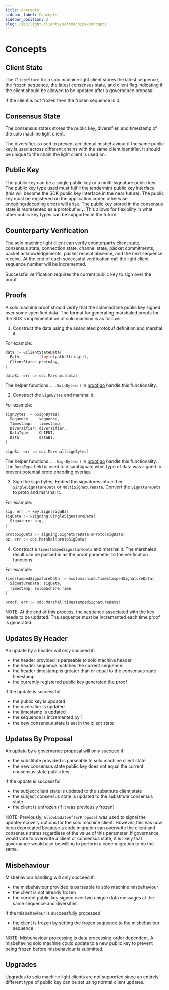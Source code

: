```yaml
---
title: Concepts
sidebar_label: Concepts
sidebar_position: 2
slug: /ibc/light-clients/solomachine/concepts
---
```



# Concepts

## Client State

The `ClientState` for a solo machine light client stores the latest sequence, the frozen sequence,
the latest consensus state, and client flag indicating if the client should be allowed to be updated
after a governance proposal.

If the client is not frozen then the frozen sequence is 0.

## Consensus State

The consensus states stores the public key, diversifier, and timestamp of the solo machine light client.

The diversifier is used to prevent accidental misbehaviour if the same public key is used across
different chains with the same client identifier. It should be unique to the chain the light client
is used on.

## Public Key

The public key can be a single public key or a multi-signature public key. The public key type used
must fulfill the tendermint public key interface (this will become the SDK public key interface in the
near future). The public key must be registered on the application codec otherwise encoding/decoding
errors will arise. The public key stored in the consensus state is represented as a protobuf `Any`.
This allows for flexibility in what other public key types can be supported in the future.

## Counterparty Verification

The solo machine light client can verify counterparty client state, consensus state, connection state,
channel state, packet commitments, packet acknowledgements, packet receipt absence,
and the next sequence receive. At the end of each successful verification call the light
client sequence number will be incremented.

Successful verification requires the current public key to sign over the proof.

## Proofs

A solo machine proof should verify that the solomachine public key signed
over some specified data. The format for generating marshaled proofs for
the SDK's implementation of solo machine is as follows:

1. Construct the data using the associated protobuf definition and marshal it.

For example:

```go
data := &ClientStateData{
  Path:        []byte(path.String()),
  ClientState: protoAny,
}

dataBz, err := cdc.Marshal(data)
```

The helper functions `...DataBytes()` in [proof.go](../../../../modules/light-clients/06-solomachine/proof.go) handle this
functionality.

2. Construct the `SignBytes` and marshal it.

For example:

```go
signBytes := &SignBytes{
  Sequence:    sequence,
  Timestamp:   timestamp,
  Diversifier: diversifier,
  DataType:    CLIENT,
  Data:        dataBz,
}

signBz, err := cdc.Marshal(signBytes)
```

The helper functions `...SignBytes()` in [proof.go](../../../../modules/light-clients/06-solomachine/proof.go) handle this functionality.
The `DataType` field is used to disambiguate what type of data was signed to prevent potential
proto encoding overlap.

3. Sign the sign bytes. Embed the signatures into either `SingleSignatureData` or `MultiSignatureData`.
Convert the `SignatureData` to proto and marshal it.

For example:

```go
sig, err := key.Sign(signBz)
sigData := &signing.SingleSignatureData{
  Signature: sig,
}

protoSigData := signing.SignatureDataToProto(sigData)
bz, err := cdc.Marshal(protoSigData)
```

4. Construct a `TimestampedSignatureData` and marshal it. The marshaled result can be passed in
as the proof parameter to the verification functions.

For example:

```go
timestampedSignatureData := &solomachine.TimestampedSignatureData{
  SignatureData: sigData,
  Timestamp: solomachine.Time,
}

proof, err := cdc.Marshal(timestampedSignatureData)
```

NOTE: At the end of this process, the sequence associated with the key needs to be updated.
The sequence must be incremented each time proof is generated.

## Updates By Header

An update by a header will only succeed if:

- the header provided is parseable to solo machine header
- the header sequence matches the current sequence
- the header timestamp is greater than or equal to the consensus state timestamp
- the currently registered public key generated the proof

If the update is successful:

- the public key is updated
- the diversifier is updated
- the timestamp is updated
- the sequence is incremented by 1
- the new consensus state is set in the client state

## Updates By Proposal

An update by a governance proposal will only succeed if:

- the substitute provided is parseable to solo machine client state
- the new consensus state public key does not equal the current consensus state public key

If the update is successful:

- the subject client state is updated to the substitute client state
- the subject consensus state is updated to the substitute consensus state
- the client is unfrozen (if it was previously frozen)

NOTE: Previously, `AllowUpdateAfterProposal` was used to signal the update/recovery options for the solo machine client.  However, this has now been deprecated because a code migration can overwrite the client and consensus states regardless of the value of this parameter. If governance would vote to overwrite a client or consensus state, it is likely that governance would also be willing to perform a code migration to do the same.

## Misbehaviour

Misbehaviour handling will only succeed if:

- the misbehaviour provided is parseable to solo machine misbehaviour
- the client is not already frozen
- the current public key signed over two unique data messages at the same sequence and diversifier.

If the misbehaviour is successfully processed:

- the client is frozen by setting the frozen sequence to the misbehaviour sequence

NOTE: Misbehaviour processing is data processing order dependent. A misbehaving solo machine
could update to a new public key to prevent being frozen before misbehaviour is submitted.

## Upgrades

Upgrades to solo machine light clients are not supported since an entirely different type of
public key can be set using normal client updates.
